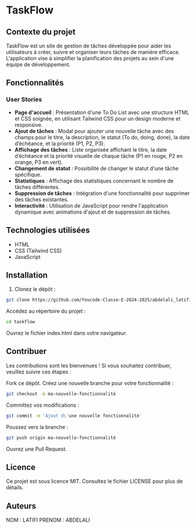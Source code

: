 
# TaskFlow

## Contexte du projet

TaskFlow est un site de gestion de tâches développée pour aider les utilisateurs à créer, suivre et organiser leurs tâches de manière efficace. L'application vise à simplifier la planification des projets au sein d'une équipe de développement.

## Fonctionnalités

### User Stories

- **Page d'accueil** : Présentation d'une To Do List avec une structure HTML et CSS soignée, en utilisant Tailwind CSS pour un design moderne et responsive.
- **Ajout de tâches** : Modal pour ajouter une nouvelle tâche avec des champs pour le titre, la description, le statut (To do, doing, done), la date d’échéance, et la priorité (P1, P2, P3).
- **Affichage des tâches** : Liste organisée affichant le titre, la date d’échéance et la priorité visuelle de chaque tâche (P1 en rouge, P2 en orange, P3 en vert).
- **Changement de statut** : Possibilité de changer le statut d'une tâche spécifique.
- **Statistiques** : Affichage des statistiques concernant le nombre de tâches différentes.
- **Suppression de tâches** : Intégration d'une fonctionnalité pour supprimer des tâches existantes.
- **Interactivité** : Utilisation de JavaScript pour rendre l'application dynamique avec animations d'ajout et de suppression de tâches.

## Technologies utilisées

- HTML
- CSS (Tailwind CSS)
- JavaScript

## Installation

1. Clonez le dépôt :

```bash
git clone https://github.com/Youcode-Classe-E-2024-2025/abdelali_latifi_todolist.git
```
Accédez au répertoire du projet :

```bash
cd taskflow
```
Ouvrez le fichier index.html dans votre navigateur.

## Contribuer
Les contributions sont les bienvenues ! Si vous souhaitez contribuer, veuillez suivre ces étapes :

Fork ce dépôt.
Créez une nouvelle branche pour votre fonctionnalité :

```bash
git checkout -b ma-nouvelle-fonctionnalité
```
Committez vos modifications :

```bash
git commit -m 'Ajout d\'une nouvelle fonctionnalité'
```
Poussez vers la branche :
```bash
git push origin ma-nouvelle-fonctionnalité
```
Ouvrez une Pull Request.
## Licence
Ce projet est sous licence MIT. Consultez le fichier LICENSE pour plus de détails.

## Auteurs
 NOM : LATIFI
 PRENOM : ABDELALI


